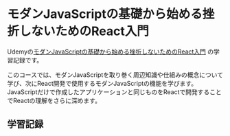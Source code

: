 # モダンJavaScriptの基礎から始める挫折しないためのReact入門

Udemyの[モダンJavaScriptの基礎から始める挫折しないためのReact入門](https://www.udemy.com/course/modern_javascipt_react_beginner/) の学習記録です。

このコースでは、モダンJavaScriptを取り巻く周辺知識や仕組みの概念について学び、次にReact開発で使用するモダンJavaScriptの機能を学びます。JavaScriptだけで作成したアプリケーションと同じものをReactで開発することでReactの理解をさらに深めます。

## 学習記録
